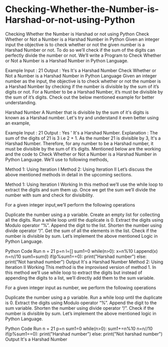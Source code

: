 # Checking-Whether-the-Number-is-Harshad-or-not-using-Python



Checking Whether the Number is Harshad or not using Python
Check Whether or Not a Number is a Harshad Number in Python
Given an integer input the objective is to check whether or not the given number is a Harshad Number or not. To do so we’ll check if the sum of the digits can perfectly divide the number or not. We’ll write a Program to Check Whether or Not a Number is a Harshad Number in Python Language.

Example
Input : 21
Output : Yes It's a Harshad Number
Check Whether or Not a Number is a Harshad Number in Python Language
Given an integer number as the input, the objective is to check whether or not the number is a Harshad Number by checking if the number is divisible by the sum of it’s digits or not. For a Number to be a Harshad Number, it’s must be divisible by the sum of it’s digits. Check out the below mentioned example for better understanding.

Harshad Number
A Number that is divisible by the sum of it's digits is known as a Harshad number.
Let's try and understand it even better using an example,

Example
Input : 21
Output : Yes ' It's a Harshad Number.
Explanation : The sum of the digits of 21 is 3 i.e 2 + 1. As the number 21 is divisible by 3, It's a Harshad Number.
Therefore, for any number to be a Harshad number, it must be divisible by the sum of it’s digits. Mentioned below are the working and the code to Check Whether or Not a Number is a Harshad Number in Python Language. We’ll use to following methods,

Method 1: Using Iteration I
Method 2: Using Iteration II
Let’s discuss the above mentioned methods in detail in the upcoming sections.


Method 1: Using Iteration I
Working
In this method we’ll use the while loop to extract the digits and sum them up. Once we get the sum we’ll divide the number with sum and check for divisibility.

For a given integer input,we’ll perform the following operations

Duplicate the number using a p variable.
Create an empty list for collecting all the digits.
Run a while loop until the duplicate is 0.
Extract the digits using Modulo operator “%”.
Append the digit to the list.
Shorten the number using divide operator “/”.
Get the sum of all the elements in the list.
Check if the number is divisible by sum.
Let’s implement the above mentioned Logic in Python Language.

Python Code
Run
n = 21
p=n
l=[]
sum1=0
while(n>0):
    x=n%10
    l.append(x)
    n=n//10
sum1=sum(l)
if(p%sum1==0):
    print("Harshad number")
else:
    print("Not harshad number")
Output
It's a Harshad Number
Method 2: Using Iteration II
Working
This method is the improvised version of method 1. In this method we’ll use while loop to extract the digits but instead of appending the digits to a list, we’ll directly add them to the sum variable.

For a given integer input as number, we perform the following operations

Duplicate the number using a p variable.
Run a while loop until the duplicate is 0.
Extract the digits using Modulo operator “%”.
Append the digit to the sum variable.
Shorten the number using divide operator “/”.
Check if the number is divisible by sum.
Let’s implement the above mentioned logic in Python Language.

Python Code
Run
n = 21
p=n
sum1=0
while(n>0):
    sum1+=n%10
    n=n//10
if(p%sum1==0):
    print("Harshad number")
else:
    print("Not harshad number")
Output
It's a Harshad Number
